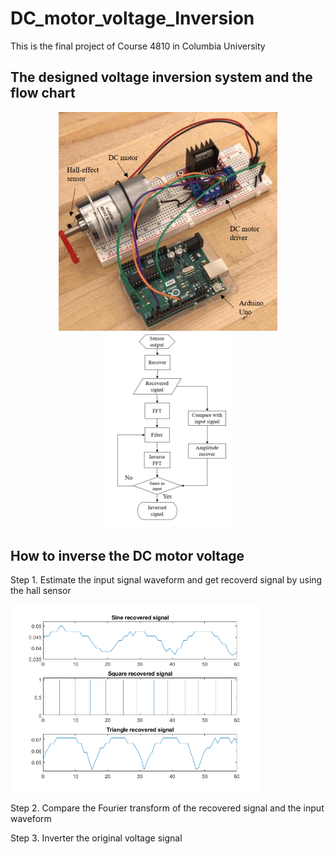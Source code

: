 # DC_motor_voltage_Inversion
This is the final project of Course 4810 in Columbia University

## The designed voltage inversion system and the flow chart
<p align="center">
  <img src="https://github.com/Qincheng-Sheng/DC_motor_voltage_Inversion/blob/main/Picture/System.png" width="350" title="System">
  
  <img src="https://github.com/Qincheng-Sheng/DC_motor_voltage_Inversion/blob/main/Picture/Flow_chart.png" width="200" title="System">
</p>

## How to inverse the DC motor voltage

Step 1. Estimate the input signal waveform and get recoverd signal by using the hall sensor

<p align="left">
  <img src="https://github.com/Qincheng-Sheng/DC_motor_voltage_Inversion/blob/main/Picture/recover_signal.png" width="400" title="System">
</p>

Step 2. Compare the Fourier transform of the recovered signal and the input waveform



Step 3.	Inverter the original voltage signal


